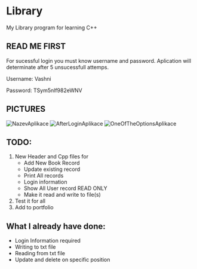 # Library
My Library program for learning C++

## READ ME FIRST
For sucessful login you must know username and password. 
Aplication will determinate after 5 unsucessfull attemps.

Username: Vashni 

Password: TSym5nlf982eWNV

## PICTURES
![NazevAplikace](https://user-images.githubusercontent.com/42646031/201528119-3a9823a1-4da1-4c6a-97ce-aea3fb5868a9.png)
![AfterLoginAplikace](https://user-images.githubusercontent.com/42646031/201528122-0add8b7f-e0ef-4a9e-94b2-6ea371be807c.png)
![OneOfTheOptionsAplikace](https://user-images.githubusercontent.com/42646031/201528123-5f7996d5-6c0f-4c2e-996f-26cab761e1a1.png)


## TODO:
1. New Header and Cpp files for
    - Add New Book Record   
    - Update existing record    
    - Print All records    
    - Login information    
    - Show All User record READ ONLY  
    - Make it read and write to file(s)  
2. Test it for all
3. Add to portfolio

## What I already have done:
- Login Information required
- Writing to txt file
- Reading from txt file
- Update and delete on specific position
